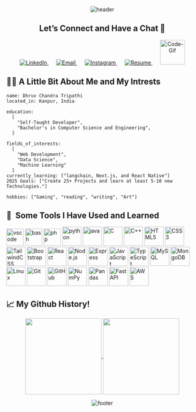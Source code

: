 <p align="center">
  <img src="https://capsule-render.vercel.app/api?type=waving&height=100&color=gradient&text=Hey%20%20Everyone%20!🕹️" alt="header"/>
</p>

<h2 align="center">Let’s Connect and Have a Chat 💬</h2>

<p align="center">
  <a href="https://linkedin.com/in/dctripathi">
    <img src="https://cdn3.iconfinder.com/data/icons/social-round-corner/512/linkdin__social_media_logo-64.png" alt="LinkedIn">
  </a>
&nbsp;&nbsp;&nbsp;&nbsp;
  <a href="mailto:dreektseayger@gmail.com">
    <img src="https://cdn4.iconfinder.com/data/icons/logos-brands-in-colors/48/google-gmail-64.png" alt="Email">
  </a>
&nbsp;&nbsp;&nbsp;&nbsp;
  <a href="https://www.instagram.com/__dhruvtripathi__/">
    <img src="https://cdn2.iconfinder.com/data/icons/social-icons-33/128/Instagram-64.png" alt="Instagram">
  </a>
&nbsp;&nbsp;&nbsp;&nbsp;
  <a href="https://drive.google.com/file/d/1VNAi_FZNlo0qk79pUjI2x2KRo9c3MU50/view?usp=sharing">
    <img src="https://cdn2.iconfinder.com/data/icons/job-interview-5/496/resum-application-curriculum-job-qualification-64.png" alt="Resume">
  </a>
&nbsp;&nbsp;&nbsp;&nbsp;
<a>
<img height=65
src="https://media0.giphy.com/media/v1.Y2lkPTc5MGI3NjExemJ4djYzcTZsczVkYzA1MWNiYW03ZzNpbzczdHRrOXg3ZDFwb2FraSZlcD12MV9pbnRlcm5hbF9naWZfYnlfaWQmY3Q9Zw/78XCFBGOlS6keY1Bil/giphy.webp" alt="Code-Gif">
</a>
</p>

<h2>👨‍💻 A Little Bit About Me and My Intrests</h2>

```
name: Dhruv Chandra Tripathi
located_in: Kanpur, India

education:
  [
    "Self-Taught Developer",
    "Bachelor's in Computer Science and Engineering",
  ]

fields_of_interests:
  [
    "Web Development",
    "Data Science",
    "Machine Learning"
  ]
currently_learning: ["langchain, Next.js, and React Native"]
2025 Goals: ["Create 25+ Projects and learn at least 5-10 new Technologies."]

hobbies: ["Gaming", "reading", "writing", "Art"]
```
<h2> 🚀 &nbsp;Some Tools I Have Used and Learned</h2>
<p align="left">
<img src="https://cdn.jsdelivr.net/gh/devicons/devicon/icons/vscode/vscode-original.svg" alt="vscode" width="45" height="45"/>
<img src="https://cdn.jsdelivr.net/gh/devicons/devicon/icons/bash/bash-original.svg" alt="bash" width="45" height="45"/>
<img src="https://cdn.jsdelivr.net/gh/devicons/devicon/icons/php/php-original.svg" alt="php" width="45" height="45"/>
<img src="https://cdn.jsdelivr.net/gh/devicons/devicon@latest/icons/python/python-original-wordmark.svg" alt="python" width="50" height="50"/>
<img src="https://cdn.jsdelivr.net/gh/devicons/devicon@latest/icons/java/java-original-wordmark.svg" alt="java" width="50" height="50"/>
<img src="https://cdn.jsdelivr.net/gh/devicons/devicon@latest/icons/c/c-plain.svg" alt="C" width="50" height="50" />
  <img src="https://cdn.jsdelivr.net/gh/devicons/devicon@latest/icons/cplusplus/cplusplus-original.svg" alt="C++" width="50" height="50" />
  <img src="https://cdn.jsdelivr.net/gh/devicons/devicon@latest/icons/html5/html5-original-wordmark.svg" alt="HTML5" width="50" height="50" />
  <img src="https://cdn.jsdelivr.net/gh/devicons/devicon@latest/icons/css3/css3-original-wordmark.svg" alt="CSS3" width="50" height="50" />
  <img src="https://cdn.jsdelivr.net/gh/devicons/devicon@latest/icons/tailwindcss/tailwindcss-original.svg" alt="TailwindCSS" width="50" height="50" />
  <img src="https://cdn.jsdelivr.net/gh/devicons/devicon@latest/icons/bootstrap/bootstrap-original.svg" alt="Bootstrap" width="50" height="50" />
  <img src="https://cdn.jsdelivr.net/gh/devicons/devicon@latest/icons/react/react-original.svg" alt="React" width="50" height="50" />
  <img src="https://cdn.jsdelivr.net/gh/devicons/devicon@latest/icons/nodejs/nodejs-original-wordmark.svg" alt="Node.js" width="50" height="50" />
  <img src="https://cdn.jsdelivr.net/gh/devicons/devicon@latest/icons/express/express-original.svg" alt="Express" width="50" height="50" />
  <img src="https://cdn.jsdelivr.net/gh/devicons/devicon@latest/icons/javascript/javascript-original.svg" alt="JavaScript" width="50" height="50" />
  <img src="https://cdn.jsdelivr.net/gh/devicons/devicon@latest/icons/typescript/typescript-original.svg" alt="TypeScript" width="50" height="50" />
  <img src="https://cdn.jsdelivr.net/gh/devicons/devicon@latest/icons/mysql/mysql-original-wordmark.svg" alt="MySQL" width="50" height="50" />
  <img src="https://cdn.jsdelivr.net/gh/devicons/devicon@latest/icons/mongodb/mongodb-original-wordmark.svg" alt="MongoDB" width="50" height="50" />
  <img src="https://cdn.jsdelivr.net/gh/devicons/devicon@latest/icons/linux/linux-original.svg" alt="Linux" width="50" height="50" />
  <img src="https://cdn.jsdelivr.net/gh/devicons/devicon@latest/icons/git/git-original.svg" alt="Git" width="50" height="50" />
  <img src="https://cdn.jsdelivr.net/gh/devicons/devicon@latest/icons/github/github-original-wordmark.svg" alt="GitHub" width="50" height="50" />
  <img src="https://cdn.jsdelivr.net/gh/devicons/devicon@latest/icons/numpy/numpy-original.svg" alt="NumPy" width="50" height="50" />
  <img src="https://cdn.jsdelivr.net/gh/devicons/devicon@latest/icons/pandas/pandas-line-wordmark.svg" alt="Pandas" width="50" height="50"/>
  <img src="https://cdn.jsdelivr.net/gh/devicons/devicon@latest/icons/fastapi/fastapi-original-wordmark.svg" alt="FastAPI" width="50" height="50" />
  <img src="https://cdn.jsdelivr.net/gh/devicons/devicon@latest/icons/amazonwebservices/amazonwebservices-original-wordmark.svg" alt="AWS" width="50" height="50" />          
</p>

<h2>📈 My Github History!</h2>
<p align="center">

<a href="https://github.com/c-rew1nd/github-readme-stats">
  <img height=200 align="center" src="https://github-readme-stats.vercel.app/api?username=c-rew1nd&show_icons=true&theme=transparent"  />
</a>
<a href="https://github.com/c-rew1nd/convoychat">
  <img height=200 align="center" src="https://github-readme-stats.vercel.app/api/top-langs?username=c-rew1nd&layout=compact&langs_count=8&card_width=320&theme=transparent" />
</a>
</p>

<p align="center">
  <img src="https://capsule-render.vercel.app/api?type=waving&height=100&color=gradient&section=footer" alt="footer"/>
</p>





